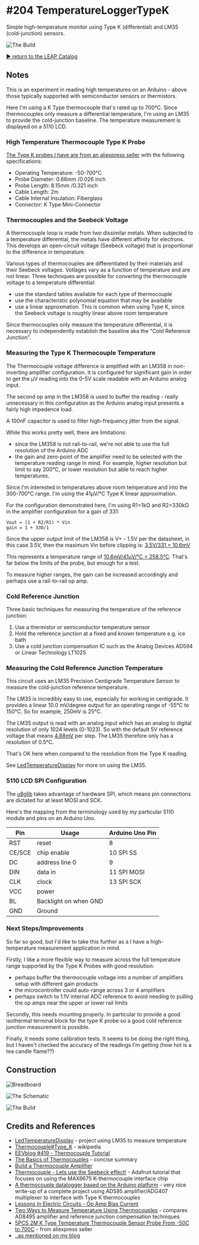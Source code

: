 # #204 TemperatureLoggerTypeK

Simple high-temperature monitor using Type K (differential) and LM35 (cold-junction) sensors.

![The Build](./assets/TemperatureLoggerTypeK_build.jpg?raw=true)


[:arrow_forward: return to the LEAP Catalog](https://leap.tardate.com)

## Notes

This is an experiment in reading high temperatures on an Arduino - above those typically supported with semiconductor sensors
or thermistors.

Here I'm using a K Type thermocouple that's rated up to 700°C.
Since thermocouples only measure a differential temperature, I'm using an LM35 to provide the cold-junction baseline.
The temperature measurement is displayed on a 5110 LCD.


### High Temperature Thermocouple Type K Probe

[The Type K probes I have are from an aliexpress seller](http://www.aliexpress.com/store/product/5PCS-2M-K-Type-Temperature-Thermocouple-Sensor-Probe-From-50C-to-700C/109396_32633620107.html) with the following specifications:

* Operating Temperature: -50-700°C
* Probe Diameter: 0.66mm /0.026 inch
* Probe Length: 8.15mm /0.321 inch
* Cable Length: 2m
* Cable Internal Insulation: Fiberglass
* Connector: K Type Mini-Connector


### Thermocouples and the Seebeck Voltage

A thermocouple loop is made from two dissimilar metals.
When subjected to a temperature differential, the metals have different affinity for electrons.
This develops an open-circuit voltage (Seebeck voltage) that is proportional to the difference in temperature.

Various types of thermocouples are differentiated by their materials and their Seebeck voltages.
Votlages vary as a function of temperature and are not linear. Three techniques are possible for converting the thermocouple
voltage to a temperature differential:

* use the standard tables available for each type of thermocouple
* use the characteristic polynomial equation that may be available
* use a linear approxmation. This is common when using Type K, since the Seebeck voltage is roughly linear above room temperature

Since thermocouples only measure the temperature differential, it is necessary to independently establish the baseline
aka the "Cold Reference Junction".


### Measuring the Type K Thermocouple Temperature

The Thermocouple voltage difference is amplified with an LM358 in non-inverting amplifier configuration.
It is configured for significant gain in order to get the µV reading into the 0-5V scale readable with an Arduino analog input.

The second op amp in the LM358 is used to buffer the reading - really unnecessary in this configuration as the
Arduino analog input presents a fairly high impedence load.

A 100nF capacitor is used to filter high-frequency jitter from the signal.

While this works pretty well, there are limitations:

* since the LM358 is not rail-to-rail, we're not able to use the full resolution of the Arduino ADC
* the gain and zero-point of the amplifier need to be selected with the temperature reading range in mind. For example, higher resolution but limit to say 200°C, or lower resolution but able to reach higher temperatures.

Since I'm interested in temperatures above room temperature and into the 300-700°C range.
I'm using the 41µV/°C Type K linear approximation.

For the configuration demonstrated here, I'm using R1=1kΩ and R2=330kΩ in the amplifier configuration
for a gain of 331:

    Vout = (1 + R2/R1) * Vin
    gain = 1 + 330/1

Since the upper output limit of the LM358 is V+ - 1.5V per the datasheet, in this case 3.5V, then the maximum Vin before clipping is:
[3.5V/331 = 10.6mV](http://www.wolframalpha.com/input/?i=3.5V%2F331)

This represents a temperature range of [10.6mV/41µV/°C = 258.5°C](http://www.wolframalpha.com/input/?i=10.6mV%2F41%C2%B5V%2F%C2%B0C).
That's far below the limits of the probe, but enough for a test.

To measure higher ranges, the gain can be increased accordingly and perhaps use a rail-to-rail op amp.

### Cold Reference Junction

Three basic techniques for measuring the temperature of the reference junction:

1. Use a thermistor or semiconductor temperature sensor
2. Hold the reference junction at a fixed and known temperature e.g. ice bath
3. Use a cold junction compensation IC such as the Analog Devices AD594 or Linear Technology LT1025


### Measuring the Cold Reference Junction Temperature

This circuit uses an LM35 Precision Centigrade Temperature Sensor to measure the cold-junction reference temperature.

The LM35 is incredibly easy to use, especially for working in centigrade.
It provides a linear 10.0 mV/degree output for an operating range of -55°C to 150°C.
So for example, 250mV is 25°C.

The LM35 output is read with an analog input which has an analog to digital resolution of only 1024 levels (0-1023).
So with the default 5V reference voltage that means [4.88mV](http://www.wolframalpha.com/input/?i=5000%2F1024)
per step. The LM35 therefore only has a resolution of 0.5°C.

That's OK here when compared to the resolution from the Type K reading.

See [LedTemperatureDisplay](../LedTemperatureDisplay) for more on using the LM35.


### 5110 LCD SPI Configuration

The [u8glib](https://github.com/olikraus/u8glib) takes advantage of hardware SPI, which means
pin connections are dictated for at least MOSI and SCK.

Here's the mapping from the terminology used by my particular 5110 module and pins on an Arduino Uno.

| Pin    | Usage                 | Arduino Uno Pin |
|--------|-----------------------|-----------------|
| RST    | reset                 | 8               |
| CE/SCE | chip enable           | 10 SPI SS       |
| DC     | address line 0        | 9               |
| DIN    | data in               | 11 SPI MOSI     |
| CLK    | clock                 | 13 SPI SCK      |
| VCC    | power                 |                 |
| BL     | Backlight on when GND |                 |
| GND    | Ground                |                 |


### Next Steps/Improvements

So far so good, but I'd like to take this further as a I have a high-temperature measurement application in mind.

Firstly, I like a more flexible way to measure across the full temperature range supported by the Type K Probes with
good resolution:

* perhaps buffer the thermocouple voltage into a number of amplifiers setup with different gain products
* the microcontroller could auto-range across 3 or 4 amplifiers
* perhaps switch to 1.1V internal ADC reference to avoid needing to pulling the op amps near the upper or lower rail limits

Secondly, this needs mounting properly. In particular to provide a good isothermal terminal block
for the type K probe so a good cold reference junction measurement is possible.

Finally, it needs some calibration tests. It seems to be doing the right thing, but I haven't checked the accuracy of the readings I'm getting (how hot is a tea candle flame??)


## Construction

![Breadboard](./assets/TemperatureLoggerTypeK_bb.jpg?raw=true)

![The Schematic](./assets/TemperatureLoggerTypeK_schematic.jpg?raw=true)

![The Build](./assets/TemperatureLoggerTypeK_build.jpg?raw=true)

## Credits and References
* [LedTemperatureDisplay](../LedTemperatureDisplay) - project using LM35 to measure temperature
* [Thermocouple#Type_K](https://en.wikipedia.org/wiki/Thermocouple#Type_K) - wikipedia
* [EEVblog #419 - Thermocouple Tutorial](https://www.youtube.com/watch?v=AYblSfpKRUk)
* [The Basics of Thermocouples](http://circuitcellar.com/cc-blog/the-basics-of-thermocouples/) - concise summary
* [Build a Thermocouple Amplifier](http://www.bristolwatch.com/ele/thermalcouple_amplifier.htm)
* [Thermocouple - Lets use the Seebeck effect!](https://learn.adafruit.com/thermocouple/) - Adafruit tutorial that focuses on using the MAX6675 K-thermocouple interface chip
* [A thermocouple datalogger based on the Arduino platform](http://lukemiller.org/index.php/2010/08/a-thermocouple-datalogger-based-on-the-arduino-platform/) - very nice write-up of a complete project using AD595 amplifier/ADG407 multiplexer to interface with Type K thermocouples
* [Lessons In Electric Circuits - Op Amp Bias Current](https://www.ibiblio.org/kuphaldt/electricCircuits/Semi/SEMI_8.html#xtocid1097415)
* [Two Ways to Measure Temperature Using Thermocouples](http://www.analog.com/library/analogDialogue/archives/44-10/thermocouple.pdf) - compares AD8495 amplifier and reference junction compensation techniques
* [5PCS 2M K Type Temperature Thermocouple Sensor Probe From -50C to 700C](http://www.aliexpress.com/store/product/5PCS-2M-K-Type-Temperature-Thermocouple-Sensor-Probe-From-50C-to-700C/109396_32633620107.html) - from aliexpress seller
* [..as mentioned on my blog](https://blog.tardate.com/2016/06/littlearduinoprojects204-type-k.html)
